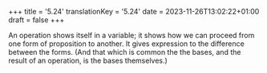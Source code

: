 +++
title = '5.24'
translationKey = '5.24'
date = 2023-11-26T13:02:22+01:00
draft = false
+++

An operation shows itself in a variable; it shows how we can proceed from one form of proposition to another.
It gives expression to the difference between the forms.
(And that which is common the the bases, and the result of an operation, is the bases themselves.)
